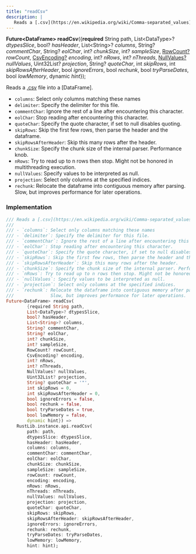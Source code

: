```yaml
---
title: "readCsv"
description: |
   Reads a [.csv](https://en.wikipedia.org/wiki/Comma-separated_values) file into a [DataFrame].
---
```

<span class="dart-code"><strong>Future&lt;DataFrame&gt; readCsv</strong>({<span class="nobr"><strong>required</strong> String path</span>, <span class="nobr">List&lt;DataType&gt;? <i>dtypesSlice</i></span>, <span class="nobr">bool? <i>hasHeader</i></span>, <span class="nobr">List&lt;String&gt;? <i>columns</i></span>, <span class="nobr">String? <i>commentChar</i></span>, <span class="nobr">String? <i>eolChar</i></span>, <span class="nobr">int? <i>chunkSize</i></span>, <span class="nobr">int? <i>sampleSize</i></span>, <span class="nobr">[RowCount?] <i>rowCount</i></span>, <span class="nobr">[CsvEncoding?] <i>encoding</i></span>, <span class="nobr">int? <i>nRows</i></span>, <span class="nobr">int? <i>nThreads</i></span>, <span class="nobr">[NullValues?] <i>nullValues</i></span>, <span class="nobr">Uint32List? <i>projection</i></span>, <span class="nobr">String? <i>quoteChar</i></span>, <span class="nobr">int <i>skipRows</i></span>, <span class="nobr">int <i>skipRowsAfterHeader</i></span>, <span class="nobr">bool <i>ignoreErrors</i></span>, <span class="nobr">bool <i>rechunk</i></span>, <span class="nobr">bool <i>tryParseDates</i></span>, <span class="nobr">bool <i>lowMemory</i></span>, <span class="nobr">dynamic <i>hint</i></span>});</span>

 Reads a [.csv](https://en.wikipedia.org/wiki/Comma-separated_values) file into a [DataFrame].

 - `columns`: Select only columns matching these names
 - `delimiter`: Specify the delimiter for this file.
 - `commentChar`: Ignore the rest of a line after encountering this character.
 - `eolChar`: Stop reading after encountering this character.
 - `quoteChar`: Specify the quote character, if set to null disables quoting.
 - `skipRows`: Skip the first few rows, then parse the header and the dataframe.
 - `skipRowsAfterHeader`: Skip this many rows after the header.
 - `chunkSize`: Specify the chunk size of the internal parser. Performance knob.
 - `nRows`: Try to read up to n rows then stop. Might not be honored in multithreading execution.
 - `nullValues`: Specify values to be interpreted as null.
 - `projection`: Select only columns at the specified indices.
 - `rechunk`: Relocate the dataframe into contiguous memory after parsing.
              Slow, but improves performance for later operations.
### Implementation
```dart
/// Reads a [.csv](https://en.wikipedia.org/wiki/Comma-separated_values) file into a [DataFrame].
///
/// - `columns`: Select only columns matching these names
/// - `delimiter`: Specify the delimiter for this file.
/// - `commentChar`: Ignore the rest of a line after encountering this character.
/// - `eolChar`: Stop reading after encountering this character.
/// - `quoteChar`: Specify the quote character, if set to null disables quoting.
/// - `skipRows`: Skip the first few rows, then parse the header and the dataframe.
/// - `skipRowsAfterHeader`: Skip this many rows after the header.
/// - `chunkSize`: Specify the chunk size of the internal parser. Performance knob.
/// - `nRows`: Try to read up to n rows then stop. Might not be honored in multithreading execution.
/// - `nullValues`: Specify values to be interpreted as null.
/// - `projection`: Select only columns at the specified indices.
/// - `rechunk`: Relocate the dataframe into contiguous memory after parsing.
///              Slow, but improves performance for later operations.
Future<DataFrame> readCsv(
        {required String path,
        List<DataType>? dtypesSlice,
        bool? hasHeader,
        List<String>? columns,
        String? commentChar,
        String? eolChar,
        int? chunkSize,
        int? sampleSize,
        RowCount? rowCount,
        CsvEncoding? encoding,
        int? nRows,
        int? nThreads,
        NullValues? nullValues,
        Uint32List? projection,
        String? quoteChar = '"',
        int skipRows = 0,
        int skipRowsAfterHeader = 0,
        bool ignoreErrors = false,
        bool rechunk = false,
        bool tryParseDates = true,
        bool lowMemory = false,
        dynamic hint}) =>
    RustLib.instance.api.readCsv(
        path: path,
        dtypesSlice: dtypesSlice,
        hasHeader: hasHeader,
        columns: columns,
        commentChar: commentChar,
        eolChar: eolChar,
        chunkSize: chunkSize,
        sampleSize: sampleSize,
        rowCount: rowCount,
        encoding: encoding,
        nRows: nRows,
        nThreads: nThreads,
        nullValues: nullValues,
        projection: projection,
        quoteChar: quoteChar,
        skipRows: skipRows,
        skipRowsAfterHeader: skipRowsAfterHeader,
        ignoreErrors: ignoreErrors,
        rechunk: rechunk,
        tryParseDates: tryParseDates,
        lowMemory: lowMemory,
        hint: hint);
```

[RowCount?]: /reference/classes/rowcount/
[CsvEncoding?]: /reference/enums/csvencoding/
[NullValues?]: /reference/classes/nullvalues/